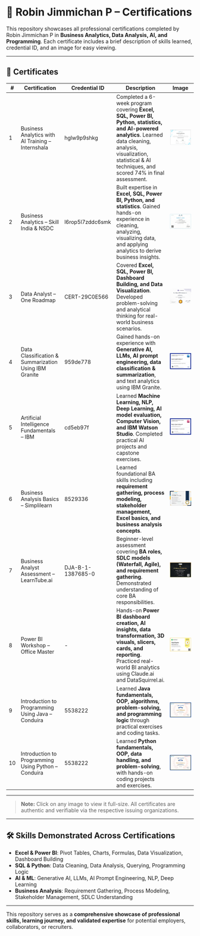 # 📜 Robin Jimmichan P – Certifications

This repository showcases all professional certifications completed by Robin Jimmichan P in **Business Analytics, Data Analysis, AI, and Programming**. Each certificate includes a brief description of skills learned, credential ID, and an image for easy viewing.

---

## 📂 Certificates

| # | Certification | Credential ID | Description | Image |
|---|---------------|---------------|-------------|-------|
| 1 | Business Analytics with AI Training – Internshala | hglw9p9shkg | Completed a 6-week program covering **Excel, SQL, Power BI, Python, statistics, and AI-powered analytics**. Learned data cleaning, analysis, visualization, statistical & AI techniques, and scored 74% in final assessment. | ![Internshala BA AI](./Certificates/Business-Analytics-with-AI.jpeg) |
| 2 | Business Analytics – Skill India & NSDC | l6rop5l7zddc6smk | Built expertise in **Excel, SQL, Power BI, Python, and statistics**. Gained hands-on experience in cleaning, analyzing, visualizing data, and applying analytics to derive business insights. | ![NSDC Certificate](./Certificates/NSDC-Certificate.jpeg) |
| 3 | Data Analyst – One Roadmap | CERT-29C0E566 | Covered **Excel, SQL, Power BI, Dashboard Building, and Data Visualization**. Developed problem-solving and analytical thinking for real-world business scenarios. | ![Data Analyst Certificate](./Certificates/Data-Analyst-Certificate.png) |
| 4 | Data Classification & Summarization Using IBM Granite | 959de778 | Gained hands-on experience with **Generative AI, LLMs, AI prompt engineering, data classification & summarization**, and text analytics using IBM Granite. | ![IBM Data Classification](./Certificates/IBM-Data-Classification-Certificate.jpeg) |
| 5 | Artificial Intelligence Fundamentals – IBM | cd5eb97f | Learned **Machine Learning, NLP, Deep Learning, AI model evaluation, Computer Vision, and IBM Watson Studio**. Completed practical AI projects and capstone exercises. | ![IBM AI Fundamentals](./Certificates/IBM-AI-Fundamentals-Certificate.jpeg) |
| 6 | Business Analysis Basics – Simplilearn | 8529336 | Learned foundational BA skills including **requirement gathering, process modeling, stakeholder management, Excel basics, and business analysis concepts**. | ![Business Analysis Basics](./Certificates/Business-Analysis-Basics.png) |
| 7 | Business Analyst Assessment – LearnTube.ai | DJA-B-1-1387685-0 | Beginner-level assessment covering **BA roles, SDLC models (Waterfall, Agile), and requirement gathering**. Demonstrated understanding of core BA responsibilities. | ![Business Analyst Assessment](./Certificates/Business-Analyst-Assessment.jpeg) |
| 8 | Power BI Workshop – Office Master | - | Hands-on **Power BI dashboard creation, AI insights, data transformation, 3D visuals, slicers, cards, and reporting**. Practiced real-world BI analytics using Claude.ai and DataSquirrel.ai. | ![Power BI Workshop](./Certificates/PowerBI-Workshop.png) |
| 9 | Introduction to Programming Using Java – Conduira | 5538222 | Learned **Java fundamentals, OOP, algorithms, problem-solving, and programming logic** through practical exercises and coding tasks. | ![Java Certificate](./Certificates/Java-Certificate.jpeg) |
| 10 | Introduction to Programming Using Python – Conduira | 5538222 | Learned **Python fundamentals, OOP, data handling, and problem-solving**, with hands-on coding projects and exercises. | ![Python Certificate](./Certificates/Python-Certificate.jpeg) |

---

> **Note:** Click on any image to view it full-size. All certificates are authentic and verifiable via the respective issuing organizations.

---

## 🛠 Skills Demonstrated Across Certifications

- **Excel & Power BI**: Pivot Tables, Charts, Formulas, Data Visualization, Dashboard Building  
- **SQL & Python**: Data Cleaning, Data Analysis, Querying, Programming Logic  
- **AI & ML**: Generative AI, LLMs, AI Prompt Engineering, NLP, Deep Learning  
- **Business Analysis**: Requirement Gathering, Process Modeling, Stakeholder Management, SDLC Understanding  

---

This repository serves as a **comprehensive showcase of professional skills, learning journey, and validated expertise** for potential employers, collaborators, or recruiters.

